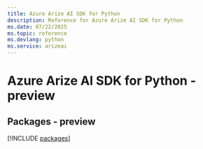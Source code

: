 ```yaml
---
title: Azure Arize AI SDK for Python
description: Reference for Azure Arize AI SDK for Python
ms.date: 07/22/2025
ms.topic: reference
ms.devlang: python
ms.service: arizeai
---
```

# Azure Arize AI SDK for Python - preview
## Packages - preview
[!INCLUDE [packages](arize-ai-index.md)]